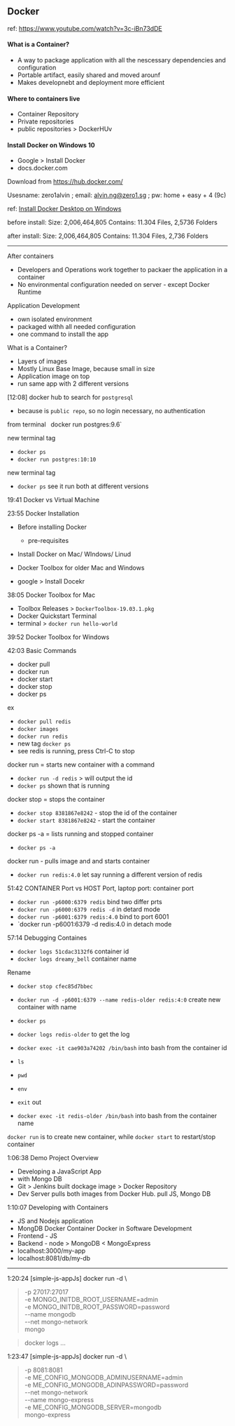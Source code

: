 Docker
---
ref: https://www.youtube.com/watch?v=3c-iBn73dDE

#### What is a Container?
- A way to package application with all the nescessary dependencies and configuration
- Portable artifact, easily shared and moved arounf
- Makes developnebt and deployment more efficient

#### Where to containers live
- Container Repository
- Private repositories
- public repositories > DockerHUv

#### Install Docker on Windows 10
- Google > Install Docker
- docs.docker.com


Download from 
https://hub.docker.com/

Usesname: zero1alvin ; 
email: alvin.ng@zero1.sg ; 
pw: home + easy + 4 (9c)

ref: [Install Docker Desktop on Windows](https://docs.docker.com/desktop/install/windows-install/)

before install: Size: 2,006,464,805
Contains: 11.304 Files, 2,5736 Folders

after install: Size: 2,006,464,805
Contains: 11.304 Files, 2,736 Folders

---
After containers
- Developers and Operations work together to packaer the application in a container
- No environmental configuration needed on server - except Docker Runtime

Application Development
- own isolated environment
- packaged withh all needed configuration
- one command to install the app

What is a Container?
- Layers of images
- Mostly Linux Base Image, because small in size
- Application image on top
- run same app with 2 different versions

[12:08] docker hub to search for `postgresql`
- because is `public repo`, so no login necessary, no authentication

from terminal
` `docker run postgres:9.6`


new terminal tag
- `docker ps`
- `docker run postgres:10:10`

new terminal tag
- `docker ps`
see it run both at different versions

19:41
Docker vs Virtual Machine

23:55
Docker Installation
- Before installing Docker
	- pre-requisites
- Install Docker on Mac/ WIndows/ Linud
- Docker Toolbox for older Mac and Windows

- google > Install Docekr

38:05
Docker Toolbox for Mac
- Toolbox Releases > `DockerToolbox-19.03.1.pkg`
- Docker Quickstart Terminal
- terminal > `docker run hello-world`

39:52
Docker Toolbox for Windows

42:03
Basic Commands
- docker pull
- docker run
- docker start
- docker stop
- docker ps

ex
- `docker pull redis`
- `docker images`
- `docker run redis`
- new tag `docker ps`
- see redis is running, press Ctrl-C to stop

docker run = starts new container with a command
- `docker run -d redis` > will output the id
- `docker ps` shown that is running 

docker stop = stops the container
- `docker stop 8381867e8242` - stop the id of the container
- `docker start 8381867e8242` -  start the container

docker ps -a = lists running and stopped container
- `docker ps -a`

docker run - pulls image and and starts container
- `docker run redis:4.0` let say running a different version of redis

51:42
CONTAINER Port vs HOST Port, laptop port: container port

- `docker run -p6000:6379 redis` bind two differ prts
- `docker run -p6000:6379 redis -d` in detard mode
- `docker run -p6001:6379 redis:4.0` bind to port 6001
- `docker run -p6001:6379 -d redis:4.0 in detach mode 

57:14
Debugging Containes
- `docker logs 51cdac3132f6` container id
- `docker logs dreamy_bell` container name

Rename
- `docker stop cfec85d7bbec`
- `docker run -d -p6001:6379 --name redis-older redis:4:0` create new container with name
- `docker ps`

- `docker logs redis-older` to get the log

- `docker exec -it cae903a74202 /bin/bash` into bash from the container id
- `ls`
- `pwd`
- `env`
- `exit` out

- `docker exec -it redis-older /bin/bash` into bash from the container name

`docker run` is to create new container, while `docker start` to restart/stop container

1:06:38
Demo Project Overview
- Developing a JavaScript App
- with Mongo DB
- Git > Jenkins built dockage image > Docker Repository
- Dev Server pulls both images from Docker Hub. pull JS, Mongo DB

1:10:07
Developing with Containers
- JS and Nodejs application
- MongDB Docker Container
Docker in Software Development
- Frontend - JS
- Backend - node > MongoDB < MongoExpress
- localhost:3000/my-app
- localhost:8081/db/my-db

---
1:20:24
[simple-js-appJs] docker run -d \
> -p 27017:27017 \
> -e MONGO_INITDB_ROOT_USERNAME=admin \
> -e MONGO_INITDB_ROOT_PASSWORD=password \
> --name mongodb \
> --net mongo-network \
> mongo

> docker logs ...

1:23:47
[simple-js-appJs] docker run -d \
> -p 8081:8081 \
> -e ME_CONFIG_MONGODB_ADMINUSERNAME=admin \
> -e ME_CONFIG_MONGODB_ADINPASSWORD=password \
> --net mongo-network \
> --name mongo-express \
> -e ME_CONFIG_MONGODB_SERVER=mongodb \
> mongo-express


 
